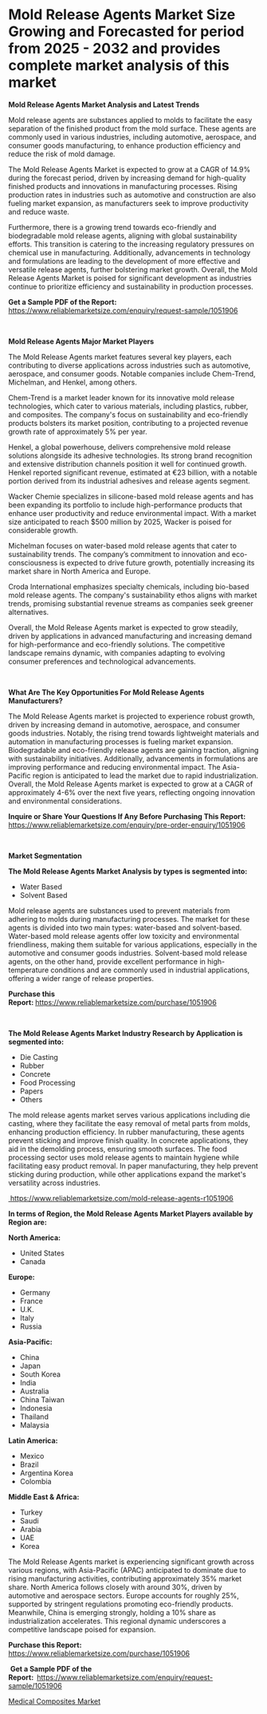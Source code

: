 <p><h1>Mold Release Agents Market Size Growing and Forecasted for period from 2025 - 2032 and provides complete market analysis of this market</h1></p><p><strong>Mold Release Agents Market Analysis and Latest Trends</strong></p>
<p><p>Mold release agents are substances applied to molds to facilitate the easy separation of the finished product from the mold surface. These agents are commonly used in various industries, including automotive, aerospace, and consumer goods manufacturing, to enhance production efficiency and reduce the risk of mold damage.</p><p>The Mold Release Agents Market is expected to grow at a CAGR of 14.9% during the forecast period, driven by increasing demand for high-quality finished products and innovations in manufacturing processes. Rising production rates in industries such as automotive and construction are also fueling market expansion, as manufacturers seek to improve productivity and reduce waste. </p><p>Furthermore, there is a growing trend towards eco-friendly and biodegradable mold release agents, aligning with global sustainability efforts. This transition is catering to the increasing regulatory pressures on chemical use in manufacturing. Additionally, advancements in technology and formulations are leading to the development of more effective and versatile release agents, further bolstering market growth. Overall, the Mold Release Agents Market is poised for significant development as industries continue to prioritize efficiency and sustainability in production processes.</p></p>
<p><strong>Get a Sample PDF of the Report:&nbsp;</strong> <a href="https://www.reliablemarketsize.com/enquiry/request-sample/1051906?utm_campaign=3165&utm_medium=2&utm_source=Github&utm_content=ia&utm_term=02042025&utm_id=mold-release-agents">https://www.reliablemarketsize.com/enquiry/request-sample/1051906</a></p>
<p>&nbsp;</p>
<p><strong>Mold Release Agents Major Market Players</strong></p>
<p><p>The Mold Release Agents market features several key players, each contributing to diverse applications across industries such as automotive, aerospace, and consumer goods. Notable companies include Chem-Trend, Michelman, and Henkel, among others.</p><p>Chem-Trend is a market leader known for its innovative mold release technologies, which cater to various materials, including plastics, rubber, and composites. The company's focus on sustainability and eco-friendly products bolsters its market position, contributing to a projected revenue growth rate of approximately 5% per year.</p><p>Henkel, a global powerhouse, delivers comprehensive mold release solutions alongside its adhesive technologies. Its strong brand recognition and extensive distribution channels position it well for continued growth. Henkel reported significant revenue, estimated at €23 billion, with a notable portion derived from its industrial adhesives and release agents segment.</p><p>Wacker Chemie specializes in silicone-based mold release agents and has been expanding its portfolio to include high-performance products that enhance user productivity and reduce environmental impact. With a market size anticipated to reach $500 million by 2025, Wacker is poised for considerable growth.</p><p>Michelman focuses on water-based mold release agents that cater to sustainability trends. The company’s commitment to innovation and eco-consciousness is expected to drive future growth, potentially increasing its market share in North America and Europe.</p><p>Croda International emphasizes specialty chemicals, including bio-based mold release agents. The company's sustainability ethos aligns with market trends, promising substantial revenue streams as companies seek greener alternatives.</p><p>Overall, the Mold Release Agents market is expected to grow steadily, driven by applications in advanced manufacturing and increasing demand for high-performance and eco-friendly solutions. The competitive landscape remains dynamic, with companies adapting to evolving consumer preferences and technological advancements.</p></p>
<p>&nbsp;</p>
<p><strong>What Are The Key Opportunities For Mold Release Agents Manufacturers?</strong></p>
<p><p>The Mold Release Agents market is projected to experience robust growth, driven by increasing demand in automotive, aerospace, and consumer goods industries. Notably, the rising trend towards lightweight materials and automation in manufacturing processes is fueling market expansion. Biodegradable and eco-friendly release agents are gaining traction, aligning with sustainability initiatives. Additionally, advancements in formulations are improving performance and reducing environmental impact. The Asia-Pacific region is anticipated to lead the market due to rapid industrialization. Overall, the Mold Release Agents market is expected to grow at a CAGR of approximately 4-6% over the next five years, reflecting ongoing innovation and environmental considerations.</p></p>
<p><strong>Inquire or Share Your Questions If Any Before Purchasing This Report:</strong> <a href="https://www.reliablemarketsize.com/enquiry/pre-order-enquiry/1051906?utm_campaign=3165&utm_medium=2&utm_source=Github&utm_content=ia&utm_term=02042025&utm_id=mold-release-agents">https://www.reliablemarketsize.com/enquiry/pre-order-enquiry/1051906</a></p>
<p>&nbsp;</p>
<p><strong>Market Segmentation</strong></p>
<p><strong>The Mold Release Agents Market Analysis by types is segmented into:</strong></p>
<p><ul><li>Water Based</li><li>Solvent Based</li></ul></p>
<p><p>Mold release agents are substances used to prevent materials from adhering to molds during manufacturing processes. The market for these agents is divided into two main types: water-based and solvent-based. Water-based mold release agents offer low toxicity and environmental friendliness, making them suitable for various applications, especially in the automotive and consumer goods industries. Solvent-based mold release agents, on the other hand, provide excellent performance in high-temperature conditions and are commonly used in industrial applications, offering a wider range of release properties.</p></p>
<p><strong>Purchase this Report:&nbsp;</strong><a href="https://www.reliablemarketsize.com/purchase/1051906?utm_campaign=3165&utm_medium=2&utm_source=Github&utm_content=ia&utm_term=02042025&utm_id=mold-release-agents">https://www.reliablemarketsize.com/purchase/1051906</a></p>
<p>&nbsp;</p>
<p><strong>The Mold Release Agents Market Industry Research by Application is segmented into:</strong></p>
<p><ul><li>Die Casting</li><li>Rubber</li><li>Concrete</li><li>Food Processing</li><li>Papers</li><li>Others</li></ul></p>
<p><p>The mold release agents market serves various applications including die casting, where they facilitate the easy removal of metal parts from molds, enhancing production efficiency. In rubber manufacturing, these agents prevent sticking and improve finish quality. In concrete applications, they aid in the demolding process, ensuring smooth surfaces. The food processing sector uses mold release agents to maintain hygiene while facilitating easy product removal. In paper manufacturing, they help prevent sticking during production, while other applications expand the market's versatility across industries.</p></p>
<p><a href="https://www.reliablemarketsize.com/mold-release-agents-r1051906?utm_campaign=3165&utm_medium=2&utm_source=Github&utm_content=ia&utm_term=02042025&utm_id=mold-release-agents">&nbsp;https://www.reliablemarketsize.com/mold-release-agents-r1051906</a></p>
<p><strong>In terms of Region, the Mold Release Agents Market Players available by Region are:</strong></p>
<p>
    <p> <strong> North America: </strong>
        <ul>
            <li>United States</li>
            <li>Canada</li>
        </ul>
        </p> 
    <p> <strong> Europe: </strong>
        <ul>
            <li>Germany</li>
            <li>France</li>
            <li>U.K.</li>
            <li>Italy</li>
            <li>Russia</li>
        </ul>
        </p> 
    <p> <strong> Asia-Pacific: </strong>
        <ul>
            <li>China</li>
            <li>Japan</li>
            <li>South Korea</li>
            <li>India</li>
            <li>Australia</li>
            <li>China Taiwan</li>
            <li>Indonesia</li>
            <li>Thailand</li>
            <li>Malaysia</li>
        </ul>
        </p> 
    <p> <strong> Latin America: </strong>
        <ul>
            <li>Mexico</li>
            <li>Brazil</li>
            <li>Argentina Korea</li>
            <li>Colombia</li>
        </ul>
        </p> 
    <p> <strong> Middle East & Africa: </strong>
        <ul>
            <li>Turkey</li>
            <li>Saudi</li>
            <li>Arabia</li>
            <li>UAE</li>
            <li>Korea</li>
        </ul>
    </p>
    </p>
<p><p>The Mold Release Agents market is experiencing significant growth across various regions, with Asia-Pacific (APAC) anticipated to dominate due to rising manufacturing activities, contributing approximately 35% market share. North America follows closely with around 30%, driven by automotive and aerospace sectors. Europe accounts for roughly 25%, supported by stringent regulations promoting eco-friendly products. Meanwhile, China is emerging strongly, holding a 10% share as industrialization accelerates. This regional dynamic underscores a competitive landscape poised for expansion.</p></p>
<p><strong>Purchase this Report: </strong><a href="https://www.reliablemarketsize.com/purchase/1051906?utm_campaign=3165&utm_medium=2&utm_source=Github&utm_content=ia&utm_term=02042025&utm_id=mold-release-agents">https://www.reliablemarketsize.com/purchase/1051906</a></p>
<p>&nbsp;<strong>Get a Sample PDF of the Report:&nbsp;&nbsp;</strong><a href="https://www.reliablemarketsize.com/enquiry/request-sample/1051906?utm_campaign=3165&utm_medium=2&utm_source=Github&utm_content=ia&utm_term=02042025&utm_id=mold-release-agents">https://www.reliablemarketsize.com/enquiry/request-sample/1051906</a></p>
<p><strong></strong></p>
<p><p><a href="https://github.com/nibbsmantji/Market-Research-Report-List-1/blob/main/medical-composites-market.md?utm_campaign=3165&utm_medium=2&utm_source=Github&utm_content=ia&utm_term=02042025&utm_id=mold-release-agents">Medical Composites Market</a></p></p>
